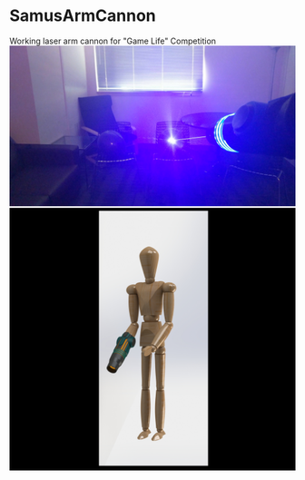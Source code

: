 # SamusArmCannon
Working laser arm cannon for "Game Life" Competition
![alt text](https://github.com/HyperIon-code/SamusArmCannon/blob/master/laser%20cannon.jpg)
![alt text](https://github.com/HyperIon-code/SamusArmCannon/blob/master/render%201.JPG)
